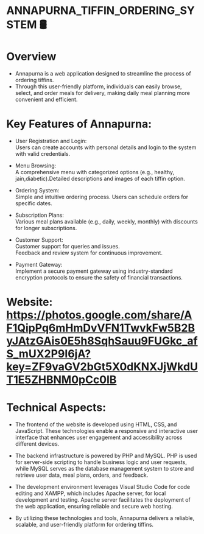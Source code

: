 # ANNAPURNA_TIFFIN_ORDERING_SYSTEM 🛢

# Overview
* Annapurna is a web application designed to streamline the process of ordering tiffins.
* Through this user-friendly platform, individuals can easily browse, select, and order meals for delivery, making daily meal planning more convenient and efficient.

# Key Features of Annapurna:
* User Registration and Login:
<br>Users can create accounts with personal details and login to the system with valid credentials.

* Menu Browsing:
<br>A comprehensive menu with categorized options (e.g., healthy, jain,diabetic).Detailed descriptions and images of each tiffin option.

* Ordering System:
<br>Simple and intuitive ordering process. Users can schedule orders for specific dates. 

* Subscription Plans:
<br>Various meal plans available (e.g., daily, weekly, monthly) with discounts for longer subscriptions.

* Customer Support:
<br>Customer support for queries and issues.
<br>Feedback and review system for continuous improvement.

* Payment Gateway:
<br>Implement a secure payment gateway using industry-standard encryption protocols to ensure the safety of financial transactions.

# Website: https://photos.google.com/share/AF1QipPq6mHmDvVFN1TwvkFw5B2ByJAtzGAis0E5h8SqhSauu9FUGkc_afS_mUX2P9I6jA?key=ZF9vaGV2bGt5X0dKNXJjWkdUT1E5ZHBNM0pCc0lB

# Technical Aspects:
* The frontend of the website is developed using HTML, CSS, and JavaScript. These technologies enable a responsive and interactive user interface that enhances user engagement and accessibility across different devices.
  
* The backend infrastructure is powered by PHP and MySQL. PHP is used for server-side scripting to handle business logic and user requests, while MySQL serves as the database management system to store and retrieve user data, meal plans, orders, and feedback.

* The development environment leverages Visual Studio Code for code editing and XAMPP, which includes Apache server, for local development and testing. Apache server facilitates the deployment of the web application, ensuring reliable and secure web hosting.

* By utilizing these technologies and tools, Annapurna delivers a reliable, scalable, and user-friendly platform for ordering tiffins.
